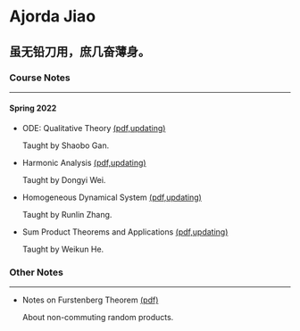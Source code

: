 # Ajorda Jiao

## 虽无铅刀用，庶几奋薄身。

### Course Notes

------

#### Spring 2022

- ODE: Qualitative Theory [(pdf,updating)](http://ajordajiao.github.io/Course_Notes/ODE_Qualitative_Theory.pdf?raw=true)

  Taught by Shaobo Gan.

- Harmonic Analysis [(pdf,updating)](http://ajordajiao.github.io/Course_Notes/Harmonic_Analysis.pdf?raw=true)

  Taught by Dongyi Wei.

- Homogeneous Dynamical System [(pdf,updating)](http://ajordajiao.github.io/Course_Notes/Homogeneous_Dynamics.pdf?raw=true)

  Taught by Runlin Zhang.

- Sum Product Theorems and Applications [(pdf,updating)](http://ajordajiao.github.io/Course_Notes/Sum_Product.pdf?raw=true)

  Taught by Weikun He.
  
  
  
### Other Notes

------

 - Notes on Furstenberg Theorem [(pdf)](http://ajordajiao.github.io/Other_Notes/Notes_on_Furstenberg_Theorem.pdf?raw=true)
   
   About non-commuting random products.

